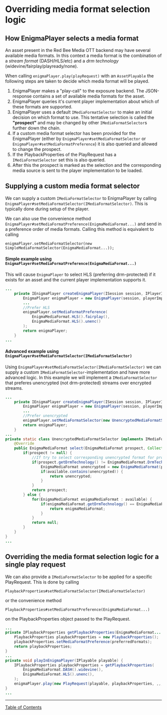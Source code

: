 # Overriding media format selection logic
## How EnigmaPlayer selects a media format

An asset present in the Red Bee Media OTT backend may have several available media formats. In this context
a media format is the combination of a *stream format* (DASH/HLS/etc) and a *drm technology* (widevine/fairplay/playready/none).

When calling `enigmaPlayer.play(playRequest)` with an `AssetPlayable` the following steps are taken
to decide which media format will be played.
1. EnigmaPlayer makes a "play-call" to the exposure backend. The JSON-response contains a set of
available media formats for the asset.
1. EnigmaPlayer queries it's current player implementation about which of these formats are supported.
1. EnigmaPlayer uses a default `IMediaFormatSelector` to make an initial decision on which format to use.
This tentative selection is called the **"prospect"** and may be changed by other `IMediaFormatSelector`s
further down the chain.
1. If a custom media format selector has been provided for the EnigmaPlayer
(either by `EnigmaPlayer#setMediaFormatSelector` or `EnigmaPlayer#setMediaFormatPreference`) it is also
queried and allowed to change the prospect.
1. If the PlaybackProperties of the PlayRequest has a `IMediaFormatSelector` set this is also queried.
1. After this the prospect is marked as the selection and the corresponding media source is sent to
the player implementation to be loaded.

## Supplying a custom media format selector

We can supply a custom `IMediaFormatSelector` to EnigmaPlayer by
calling `EnigmaPlayer#setMediaFormatSelector(IMediaFormatSelector)`. This is typically done during setup of the player.

We can also use the convenience method `EnigmaPlayer#setMediaFormatPreference(EnigmaMediaFormat...)`
and send in a preference order of media formats. Calling this method is equivalent to calling
```
enigmaPlayer.setMediaFormatSelector(new SimpleMediaFormatSelector(EnigmaMediaFormat...));
```

#### Simple example using `EnigmaPlayer#setMediaFormatPreference(EnigmaMediaFormat...)`

This will cause `EnigmaPlayer` to select HLS (preferring drm-protected) if it exists for an asset
and the current player implementation supports it.

```java
...
    private IEnigmaPlayer createEnigmaPlayer(ISession session, IPlayerImplementation playerImplementation) {
        EnigmaPlayer enigmaPlayer = new EnigmaPlayer(session, playerImplementation);
        ...
        //Prefer HLS
        enigmaPlayer.setMediaFormatPreference(
            EnigmaMediaFormat.HLS().fairplay(),
            EnigmaMediaFormat.HLS().unenc()
        );
        return enigmaPlayer;
    }
...
```

#### Advanced example using `EnigmaPlayer#setMediaFormatSelector(IMediaFormatSelector)`

Using `EnigmaPlayer#setMediaFormatSelector(IMediaFormatSelector)` we can supply a custom
`IMediaFormatSelector`-implementation and have more advanced logic. In this example we will
implement a `IMediaFormatSelector` that preferes unencrypted (not drm-protected) streams over
encrypted streams.

```java
...
    private IEnigmaPlayer createEnigmaPlayer(ISession session, IPlayerImplementation playerImplementation) {
        EnigmaPlayer enigmaPlayer = new EnigmaPlayer(session, playerImplementation);
        ...
        //Prefer unencrypted
        enigmaPlayer.setMediaFormatSelector(new UnencryptedMediaFormatSelector());
        return enigmaPlayer;
    }
...
private static class UnencryptedMediaFormatSelector implements IMediaFormatSelector {
    @Override
    public EnigmaMediaFormat select(EnigmaMediaFormat prospect, Collection<EnigmaMediaFormat> available) {
        if(prospect != null) {
            //If try to select corresponding unencrypted format for prospect
            if(prospect.getDrmTechnology() != EnigmaMediaFormat.DrmTechnology.NONE) {
                EnigmaMediaFormat unencrypted = new EnigmaMediaFormat(prospect.getStreamFormat(), EnigmaMediaFormat.DrmTechnology.NONE);
                if(available.contains(unencrypted)) {
                    return unencrypted;
                }
            }
            return prospect;
        } else {
            for(EnigmaMediaFormat enigmaMediaFormat : available) {
                if(enigmaMediaFormat.getDrmTechnology() == EnigmaMediaFormat.DrmTechnology.NONE) {
                    return enigmaMediaFormat;
                }
            }
            return null;
        }
    }
}
...
```

## Overriding the media format selection logic for a single play request

We can also provide a `IMediaFormatSelector` to be applied for a specific PlayRequest. This is
done by calling

`PlaybackProperties#setMediaFormatSelector(IMediaFormatSelector)`

or the convenience method

`PlaybackProperties#setMediaFormatPreference(EnigmaMediaFormat...)`

on the PlaybackProperties object passed to the PlayRequest.

```java
...
private IPlaybackProperties getPlaybackProperties(EnigmaMediaFormat... preferredFormats) {
    PlaybackProperties playbackProperties = new PlaybackProperties();
    playbackProperties.setMediaFormatPreference(preferredFormats);
    return playbackProperties;
}
...
private void playInEnigmaPlayer(IPlayable playable) {
    IPlaybackProperties playbackProperties = getPlaybackProperties(
        EnigmaMediaFormat.DASH().widevine(),
        EnigmaMediaFormat.HLS().unenc(),
    );
    enigmaPlayer.play(new PlayRequest(playable, playbackProperties, ,,,));
}
...
```


___
[Table of Contents](../index.md)<br/>

